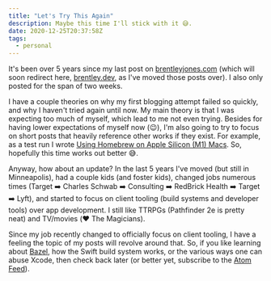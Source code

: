 ```yaml
---
title: "Let's Try This Again"
description: Maybe this time I'll stick with it 😅.
date: 2020-12-25T20:37:58Z
tags:
  - personal
---
```


It's been over 5 years since my last post on [brentleyjones.com](https://brentleyjones.com) (which will soon redirect here, [brentley.dev](https://brentley.dev), as I've moved those posts over). I also only posted for the span of two weeks.

I have a couple theories on why my first blogging attempt failed so quickly, and why I haven't tried again until now. My main theory is that I was expecting too much of myself, which lead to me not even trying. Besides for having lower expectations of myself now (😉), I'm also going to try to focus on short posts that heavily reference other works if they exist. For example, as a test run I wrote [Using Homebrew on Apple Silicon (M1) Macs](2020-12-15-Homebrew-on-M1.md). So, hopefully this time works out better 😅.

Anyway, how about an update? In the last 5 years I've moved (but still in Minneapolis), had a couple kids (and foster kids), changed jobs numerous times (Target ➡️ Charles Schwab ➡️ Consulting ➡️ RedBrick Health ➡️ Target ➡️ Lyft), and started to focus on client tooling (build systems and developer tools) over app development. I still like TTRPGs (Pathfinder 2e is pretty neat) and TV/movies (❤️ The Magicians).

Since my job recently changed to officially focus on client tooling, I have a feeling the topic of my posts will revolve around that. So, if you like learning about [Bazel](https://bazel.build), how the Swift build system works, or the various ways one can abuse Xcode, then check back later (or better yet, subscribe to the [Atom Feed](/atom.xml)).
